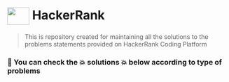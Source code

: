 # <img align="center" src="https://cdn.jsdelivr.net/npm/simple-icons@3.0.1/icons/hackerrank.svg" height="40" width="50" background="green"/> HackerRank 

> This is repository created for maintaining all the solutions  to the problems statements provided on HackerRank Coding Platform

### :green_heart: You can check the :boom: solutions :boom: below according to type of problems 
